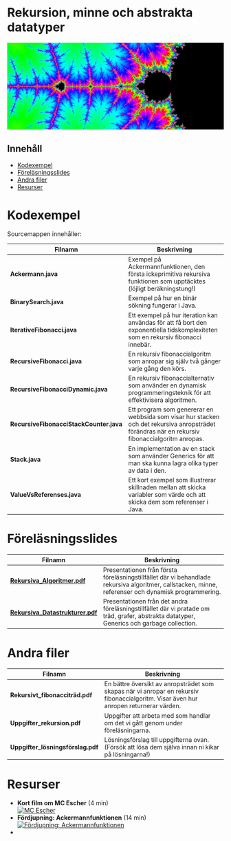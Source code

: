 # Rekursion, minne och abstrakta datatyper
![Mandelbrotfraktalen](assets/top-image.jpg)

## Innehåll
- [Kodexempel](#Kodexempel)
- [Föreläsningsslides](#Föreläsningsslides)
- [Andra filer](#Andra-filer)
- [Resurser](#Resurser)

# Kodexempel

Sourcemappen innehåller:

| Filnamn                         | Beskrivning                                                                                                                                     |
|----------------------------------|-------------------------------------------------------------------------------------------------------------------------------------------------|
| **Ackermann.java**               | Exempel på Ackermannfunktionen, den första ickeprimitiva rekursiva funktionen som upptäcktes (löjligt beräkningstung!)                          |
| **BinarySearch.java**            | Exempel på hur en binär sökning fungerar i Java.                                                                                                |
| **IterativeFibonacci.java**      | Ett exempel på hur iteration kan användas för att få bort den exponentiella tidskomplexiteten som en rekursiv fibonacci innebär.              |
| **RecursiveFibonacci.java**      | En rekursiv fibonaccialgoritm som anropar sig själv två gånger varje gång den körs.                                                              |
| **RecursiveFibonacciDynamic.java**| En rekursiv fibonaccialternativ som använder en dynamisk programmeringsteknik för att effektivisera algoritmen.                                 |
| **RecursiveFibonacciStackCounter.java** | Ett program som genererar en webbsida som visar hur stacken och det rekursiva anropsträdet förändras när en rekursiv fibonaccialgoritm anropas. |
| **Stack.java**                   | En implementation av en stack som använder Generics för att man ska kunna lagra olika typer av data i den.                                      |
| **ValueVsReferenses.java**       | Ett kort exempel som illustrerar skillnaden mellan att skicka variabler som värde och att skicka dem som referenser i Java.                    |

# Föreläsningsslides
| Filnamn                         | Beskrivning                                                                                                                                     |
|----------------------------------|-------------------------------------------------------------------------------------------------------------------------------------------------|
|[**Rekursiva_Algoritmer.pdf**](Rekursiva_Algoritmer.pdf)| Presentationen från första föreläsningstillfället där vi behandlade rekursiva algoritmer, callstacken, minne, referenser och dynamisk programmering. |
|[**Rekursiva_Datastrukturer.pdf**](Rekursiva_Datastrukturer.pdf)| Presentationen från det andra föreläsningstillfället där vi pratade om träd, grafer, abstrakta datatyper, Generics och garbage collection. |

# Andra filer
| Filnamn                         | Beskrivning                                                                                                                                     |
|----------------------------------|-------------------------------------------------------------------------------------------------------------------------------------------------|
|**Rekursivt_fibonacciträd.pdf** | En bättre översikt av anropsträdet som skapas när vi anropar en rekursiv fibonaccialgoritm. Visar även hur anropen returnerar värden.            |
|**Uppgifter_rekursion.pdf**      | Uppgifter att arbeta med som handlar om det vi gått genom under föreläsningarna. |
|**Uppgifter_lösningsförslag.pdf**| Lösningsförslag till uppgifterna ovan. (Försök att lösa dem själva innan ni kikar på lösningarna!) |

# Resurser
- **Kort film om MC Escher** (4 min)<br>
[<img src="https://img.youtube.com/vi/Kcc56fRtrKU/hqdefault.jpg" alt="MC Escher" width="500"/>](https://www.youtube.com/watch?v=Kcc56fRtrKU)
- **Fördjupning: Ackermannfunktionen** (14 min)<br>
[<img src="https://img.youtube.com/vi/i7sm9dzFtEI/maxresdefault.jpg" alt="Fördjupning: Ackermannfunktionen" width="500"/>](https://www.youtube.com/watch?v=i7sm9dzFtEI)
-

